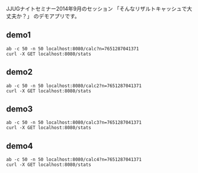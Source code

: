 JJUGナイトセミナー2014年9月のセッション
「そんなリザルトキャッシュで大丈夫か？」
のデモアプリです。

## demo1

    ab -c 50 -n 50 localhost:8080/calc?n=7651287041371
    curl -X GET localhost:8080/stats

## demo2

    ab -c 50 -n 50 localhost:8080/calc2?n=7651287041371
    curl -X GET localhost:8080/stats

## demo3

    ab -c 50 -n 50 localhost:8080/calc3?n=7651287041371
    curl -X GET localhost:8080/stats

## demo4

    ab -c 50 -n 50 localhost:8080/calc4?n=7651287041371
    curl -X GET localhost:8080/stats